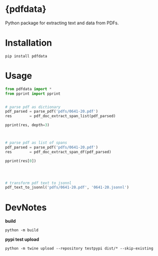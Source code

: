 # {pdfdata}

Python package for extracting text and data from PDFs. 

# Installation

```shell
pip install pdfdata
```

# Usage

```python
from pdfdata import *
from pprint import pprint


# parse pdf as dictionary
pdf_parsed = parse_pdf('pdfs/0641-20.pdf')
res        = pdf_doc_extract_span_list(pdf_parsed)

pprint(res, depth=3)



# parse pdf as list of spans
pdf_parsed = parse_pdf('pdfs/0641-20.pdf')
res        = pdf_doc_extract_span_df(pdf_parsed)

pprint(res[0])




# transform pdf text to jsonnl
pdf_text_to_jsonnl('pdfs/0641-20.pdf', '0641-20.jsonnl')
```





# DevNotes

**build**

```shell
python -m build
```


**pypi test upload**

```shell
python -m twine upload --repository testpypi dist/* --skip-existing
```
